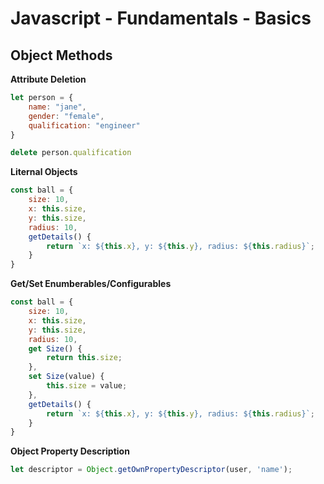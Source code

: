 # Javascript - Fundamentals - Basics

## Object Methods

**Attribute Deletion**

```javascript
let person = {
    name: "jane",
    gender: "female",
    qualification: "engineer"
}

delete person.qualification
```

**Liternal Objects**

```javascript
const ball = {
    size: 10,
    x: this.size,
    y: this.size,
    radius: 10,
    getDetails() {
        return `x: ${this.x}, y: ${this.y}, radius: ${this.radius}`;
    }
}
```

**Get/Set Enumberables/Configurables**

```javascript
const ball = {
    size: 10,
    x: this.size,
    y: this.size,
    radius: 10,
    get Size() {
        return this.size;
    },
    set Size(value) {
        this.size = value;
    },
    getDetails() {
        return `x: ${this.x}, y: ${this.y}, radius: ${this.radius}`;
    }
}
```

**Object Property Description**

```javascript
let descriptor = Object.getOwnPropertyDescriptor(user, 'name');
```

